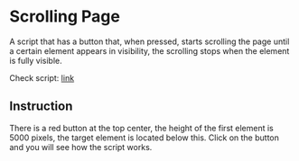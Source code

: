 # Scrolling Page

A script that has a button that, when pressed, starts scrolling the page until a certain element appears in visibility, the scrolling stops when the element is fully visible.

Check script:
<a href="https://inalsur.github.io/scrolling-page/">link</a>

<h2>Instruction</h2>
There is a red button at the top center, the height of the first element is 5000 pixels, the target element is located below this. Click on the button and you will see how the script works.
